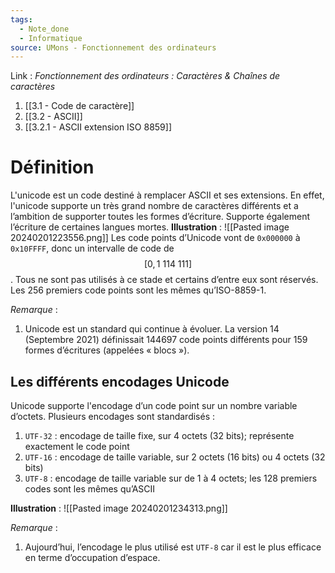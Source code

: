 ```yaml
---
tags:
  - Note_done
  - Informatique
source: UMons - Fonctionnement des ordinateurs
---
```


Link :
_Fonctionnement des ordinateurs : Caractères & Chaînes de caractères_
1. [[3.1 - Code de caractère]]
2. [[3.2 - ASCII]]
3. [[3.2.1 - ASCII extension ISO 8859]]

# Définition
L'unicode est un code destiné à remplacer ASCII et ses extensions.
En effet, l'unicode supporte un très grand nombre de caractères différents et a l’ambition de supporter toutes les formes d’écriture. Supporte également l’écriture de certaines langues mortes.
**Illustration** : ![[Pasted image 20240201223556.png]]
Les code points d’Unicode vont de `0x000000` à `0x10FFFF`, donc un intervalle de code de $$[0,1\ 114\ 111]$$. Tous ne sont pas utilisés à ce stade et certains d’entre eux sont réservés. Les 256 premiers code points sont les mêmes qu’ISO-8859-1.

_Remarque_ :
1. Unicode est un standard qui continue à évoluer. La version 14 (Septembre 2021) définissait 144697 code points différents pour 159 formes d’écritures (appelées « blocs »).


## Les différents encodages Unicode
Unicode supporte l'encodage d’un code point sur un nombre variable d’octets. Plusieurs encodages sont standardisés : 
1. `UTF-32` : encodage de taille fixe, sur 4 octets (32 bits); représente exactement le code point
2. `UTF-16` : encodage de taille variable, sur 2 octets (16 bits) ou 4 octets (32 bits)
3. `UTF-8` : encodage de taille variable sur de 1 à 4 octets; les 128 premiers codes sont les mêmes qu’ASCII

**Illustration** : ![[Pasted image 20240201234313.png]]

_Remarque_ : 
1. Aujourd’hui, l’encodage le plus utilisé est `UTF-8` car il est le plus efficace en terme d’occupation d’espace.